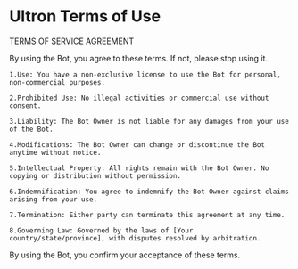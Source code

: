 # Ultron Terms of Use
TERMS OF SERVICE AGREEMENT

By using the Bot, you agree to these terms. If not, please stop using it.

    1.Use: You have a non-exclusive license to use the Bot for personal, non-commercial purposes.

    2.Prohibited Use: No illegal activities or commercial use without consent.

    3.Liability: The Bot Owner is not liable for any damages from your use of the Bot.

    4.Modifications: The Bot Owner can change or discontinue the Bot anytime without notice.

    5.Intellectual Property: All rights remain with the Bot Owner. No copying or distribution without permission.

    6.Indemnification: You agree to indemnify the Bot Owner against claims arising from your use.

    7.Termination: Either party can terminate this agreement at any time.

    8.Governing Law: Governed by the laws of [Your country/state/province], with disputes resolved by arbitration.

By using the Bot, you confirm your acceptance of these terms.

